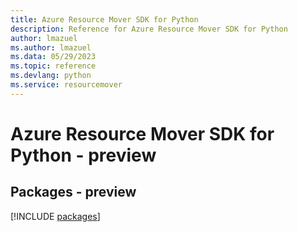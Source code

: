 ```yaml
---
title: Azure Resource Mover SDK for Python
description: Reference for Azure Resource Mover SDK for Python
author: lmazuel
ms.author: lmazuel
ms.data: 05/29/2023
ms.topic: reference
ms.devlang: python
ms.service: resourcemover
---
```

# Azure Resource Mover SDK for Python - preview
## Packages - preview
[!INCLUDE [packages](resource-mover-index.md)]